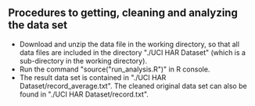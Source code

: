 ## Procedures to getting, cleaning and analyzing the data set

* Download and unzip the data file in the working directory, so that all data files are included in the directory "./UCI HAR Dataset" (which is a sub-directory in the working directory).
* Run the command "source("run_analysis.R")" in R console.
* The result data set is contained in "./UCI HAR Dataset/record_average.txt". The cleaned original data set can also be found in "./UCI HAR Dataset/record.txt".